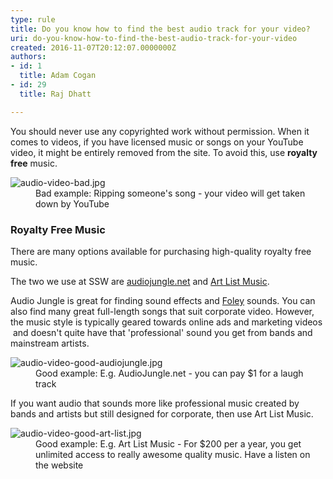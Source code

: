 ```yaml
---
type: rule
title: Do you know how to find the best audio track for your video?
uri: do-you-know-how-to-find-the-best-audio-track-for-your-video
created: 2016-11-07T20:12:07.0000000Z
authors:
- id: 1
  title: Adam Cogan
- id: 29
  title: Raj Dhatt

---
```




<span class='intro'> ​​​​You should never use any&#160;copyrighted work&#160;without permission. When it comes to videos,&#160;if you have licensed music or songs&#160;on your YouTube video, it might be entirely&#160;removed from the site. To avoid this, use <b>royalty free</b> music.​ </span>

<dl class="badImage"><dt> <img src="/PublishingImages/audio-video-bad.jpg" alt="audio-video-bad.jpg" /> </dt><dd>Bad example&#58; Ripping someone's song - your video will get taken down by YouTube<br></dd></dl><h3 class="ssw15-rteElement-H3">Royalty Free Music <br></h3><p>There are many options available for purchasing high-quality royalty free music. <br></p><p>The two we use at SSW are <a href="https&#58;//audiojungle.net/" target="_blank">audiojungle.net</a> and <a href="https&#58;//artlist.io/" target="_blank">Art List Music</a>.</p><p>Audio Jungle is great for finding sound effects and <a href="https&#58;//en.wikipedia.org/wiki/Foley_%28filmmaking%29" target="_blank">Foley</a> sounds. You can also find many great full-length songs that suit corporate video. However, the music style is typically geared towards online ads and marketing videos &#160;and doesn't quite have that 'professional' sound you get from bands and mainstream artists. <br></p><dl class="goodImage"><dt> <img src="/PublishingImages/audio-video-good-audiojungle.jpg" alt="audio-video-good-audiojungle.jpg" /> </dt><dd> Good example&#58; E.g. AudioJungle.net - you can pay $1 for a laugh track <br></dd></dl><p>If you want audio that sounds more like professional music created by bands and artists&#160;but still designed for corporate, then use Art List Music.</p><dl class="goodImage"><dt> <img src="/PublishingImages/audio-video-good-art-list.jpg" alt="audio-video-good-art-list.jpg" /> </dt><dd>Good example&#58; E.g. Art List Music -&#160;For $200 per a year, you get unlimited access to really awesome quality music. Have a listen on the website</dd></dl> <br>


